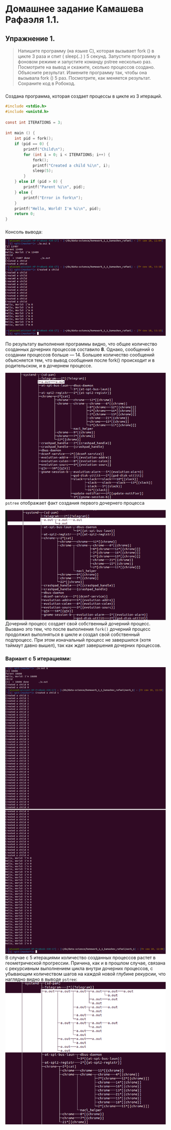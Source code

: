 # Домашнее задание Камашева Рафаэля 1.1.
## Упражнение 1.

>Напишите программу (на языке C), которая вызывает fork () в цикле 3 раза и спит (
sleep(..) ) 5 секунд. Запустите программу в фоновом режиме и запустите команду
pstree несколько раз. Посмотрите на вывод и скажите, сколько процессов создано.
Объясните результат. Измените программу так, чтобы она вызывала fork () 5 раз.
Посмотрите, как меняется результат. Сохраните код в Робокод.

###
Создана программа, которая создает процессы в цикле из 3 итераций.

```c
#include <stdio.h>
#include <unistd.h>

const int ITERATIONS = 3;

int main () {
    int pid = fork();
    if (pid == 0) {
        printf("Child\n");
        for (int i = 0; i < ITERATIONS; i++) {
            fork();
            printf("Created a child %i\n", i);
            sleep(5);
        }
    } else if (pid > 0) {
        printf("Parent %i\n", pid);
    } else {
        printf("Error in fork\n");
    }
    printf("Hello, World! I'm %i\n", pid);
    return 0;
}
```
###
Консоль вывода:

![](assets/1.1.png)

По результату выполнения программы видно, что общее количество созданных 
дочерних процессов составило **8**. Однако, сообщений о создании процессов 
больше — 14. Большее количество сообщений объясняется тем, что вывод 
сообщения после fork() происходит и в родительском, и в дочернем процессе.

![](assets/1.2.png)
`pstree` отображает факт создания первого дочернего процесса

![](assets/1.3.png)
Дочерний процесс создает свой собственный дочерний процесс. Вызвано это тем, что
после выполнения `fork()` дочерний процесс продолжил выполняться в цикле и создал
свой собственный подпроцесс. При этом изначальный процесс не завершился 
(хотя таймаут давно вышел), так как ждет завершения дочерних процессов.

### Вариант с 5 итерациями:
![](assets/1.4.png)
![](assets/1.5.png)
В случае с 5 итерациями количество созданных процессов растет в геометрической 
прогрессии. Причина, как и в прошлом случае, связана с рекурсивным выполнением
цикла внутри дочерних процессов, с убывающим количеством шагов на каждой новой
глубине рекурсии, что наглядно видно в выводе `pstree`:
![](assets/1.6.png)
